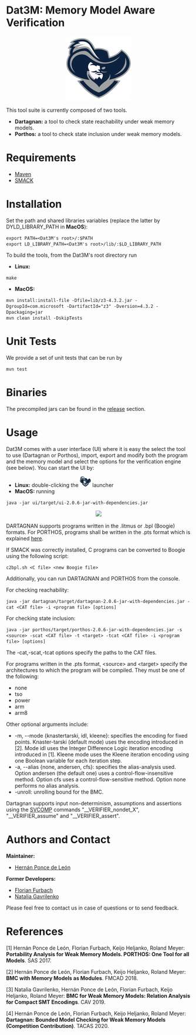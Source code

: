 # Dat3M: Memory Model Aware Verification

<p align="center"> 
<img src="ui/src/main/resources/dat3m.png">
</p>

This tool suite is currently composed of two tools.

* **Dartagnan:** a tool to check state reachability under weak memory models.
* **Porthos:** a tool to check state inclusion under weak memory models.

Requirements
======
* [Maven](https://maven.apache.org/)
* [SMACK](https://github.com/smackers/smack)

Installation
======
Set the path and shared libraries variables (replace the latter by DYLD_LIBRARY_PATH in **MacOS**):
```
export PATH=<Dat3M's root>/:$PATH
export LD_LIBRARY_PATH=<Dat3M's root>/lib/:$LD_LIBRARY_PATH
```

To build the tools, from the Dat3M's root directory run
* **Linux:**
```
make
```
* **MacOS:**
```
mvn install:install-file -Dfile=lib/z3-4.3.2.jar -DgroupId=com.microsoft -DartifactId="z3" -Dversion=4.3.2 -Dpackaging=jar
mvn clean install -DskipTests
```

Unit Tests
======
We provide a set of unit tests that can be run by
```
mvn test
```

Binaries
======
The precompiled jars can be found in the [release](https://github.com/hernanponcedeleon/Dat3M/releases) section.

Usage
======
Dat3M comes with a user interface (UI) where it is easy the select the tool to use (Dartagnan or Porthos), import, export and modify both the program and the memory model and select the options for the verification engine (see below).
You can start the UI by:

* **Linux:** double-clicking the <img src="ui/src/main/resources/dat3m.png" width="30" height="30"> launcher
* **MacOS:** running
```
java -jar ui/target/ui-2.0.6-jar-with-dependencies.jar
```
<p align="center"> 
<img src="ui/src/main/resources/ui.png">
</p>

DARTAGNAN supports programs written in the .litmus or .bpl (Boogie) formats. For PORTHOS, programs shall be written in the .pts format which is explained [here](porthos/pts.md).

If SMACK was correctly installed, C programs can be converted to Boogie using the following script:
```
c2bpl.sh <C file> <new Boogie file>
```

Additionally, you can run DARTAGNAN and PORTHOS from the console.

For checking reachability:
```
java -jar dartagnan/target/dartagnan-2.0.6-jar-with-dependencies.jar -cat <CAT file> -i <program file> [options]
```
For checking state inclusion:
```
java -jar porthos/target/porthos-2.0.6-jar-with-dependencies.jar -s <source> -scat <CAT file> -t <target> -tcat <CAT file> -i <program file> [options]
```
The -cat,-scat,-tcat options specify the paths to the CAT files.

For programs written in the .pts format, \<source> and \<target> specify the architectures to which the program will be compiled. 
They must be one of the following: 
- none
- tso
- power
- arm
- arm8

Other optional arguments include:
- -m, --mode {knastertarski, idl, kleene}: specifies the encoding for fixed points. Knaster-tarski (default mode) uses the encoding introduced in [2]. Mode idl uses the Integer Difference Logic iteration encoding introduced in [1]. Kleene mode uses the Kleene iteration encoding using one Boolean variable for each iteration step.
- -a, --alias {none, andersen, cfs}: specifies the alias-analysis used. Option andersen (the default one) uses a control-flow-insensitive method. Option cfs uses a control-flow-sensitive method. Option none performs no alias analysis.
- -unroll: unrolling bound for the BMC.

Dartagnan supports input non-determinism, assumptions and assertions using the [SVCOMP](https://sv-comp.sosy-lab.org/2020/index.php) commands "__VERIFIER_nondet_X", "__VERIFIER_assume" and "__VERIFIER_assert".

Authors and Contact
======
**Maintainer:**

* [Hernán Ponce de León](mailto:ponce@fortiss.org)

**Former Developers:**

* [Florian Furbach](mailto:f.furbach@tu-braunschweig.de)
* [Natalia Gavrilenko](mailto:natalia.gavrilenko@aalto.fi)

Please feel free to contact us in case of questions or to send feedback.

References
======
[1] Hernán Ponce de León, Florian Furbach, Keijo Heljanko, Roland Meyer: **Portability Analysis for Weak Memory Models. PORTHOS: One Tool for all Models**. SAS 2017.

[2] Hernán Ponce de León, Florian Furbach, Keijo Heljanko, Roland Meyer: **BMC with Memory Models as Modules**. FMCAD 2018.

[3] Natalia Gavrilenko, Hernán Ponce de León, Florian Furbach, Keijo Heljanko, Roland Meyer: **BMC for Weak Memory Models: Relation Analysis for Compact SMT Encodings**. CAV 2019.

[4] Hernán Ponce de León, Florian Furbach, Keijo Heljanko, Roland Meyer: **Dartagnan: Bounded Model Checking for Weak Memory Models (Competition Contribution)**. TACAS 2020.
